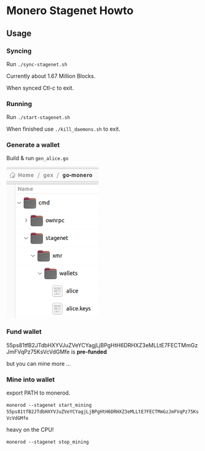 # Monero Stagenet Howto

## Usage

### Syncing

Run `./sync-stagenet.sh`

Currently about 1.67 Million Blocks.

When synced Ctl-c to exit.

### Running

Run `./start-stagenet.sh`

When finished use `./kill_daemons.sh` to exit.

### Generate a wallet

Build & run `gen_alice.go`

![alt text](image.png)

### Fund wallet

55ps81tfB2JTdbHXYVJuZVeYCYagjLjBPgHtH6DRHXZ3eMLLtE7FECTMmGzJmFVqPz75KsVcVdGMfe is **pre-funded**

but you can mine more ...

### Mine into wallet

export PATH to monerod.

`monerod --stagenet start_mining 55ps81tfB2JTdbHXYVJuZVeYCYagjLjBPgHtH6DRHXZ3eMLLtE7FECTMmGzJmFVqPz75KsVcVdGMfe`

heavy on the CPU!

`monerod --stagenet stop_mining`
